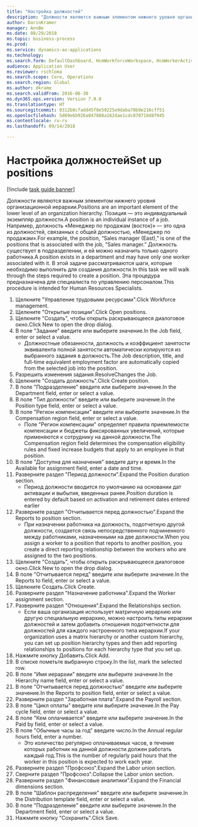 ```yaml
--- 
title: "Настройка должностей"
description: "Должности являются важным элементом нижнего уровня организационной иерархии."
author: DarinKramer
manager: AnnBe
ms.date: 08/29/2018
ms.topic: business-process
ms.prod: 
ms.service: dynamics-ax-applications
ms.technology: 
ms.search.form: DefaultDashboard, HcmWorkforceWorkspace, HcmWorkerActivityChart, HcmAllWorkersListPart, HcmPosition, HcmPositionNewPosition, HcmJobLookup, HcmPositionReportsToDialog, HcmPositionLookup, FinancialDimensionDefaultTemplatesLookup, DimensionLookup
audience: Application User
ms.reviewer: rschloma
ms.search.scope: Core, Operations
ms.search.region: Global
ms.author: dkrame
ms.search.validFrom: 2016-06-30
ms.dyn365.ops.version: Version 7.0.0
ms.translationtype: HT
ms.sourcegitcommit: 0312b8cfadd45f8e59225e9daba78b9e216cff51
ms.openlocfilehash: 5d69e6b926a047888a162dae1cdc870718d8f945
ms.contentlocale: ru-ru
ms.lasthandoff: 09/14/2018

---
```

# <a name="set-up-positions"></a><span data-ttu-id="54da1-103">Настройка должностей</span><span class="sxs-lookup"><span data-stu-id="54da1-103">Set up positions</span></span>

[!include [task guide banner](../../includes/task-guide-banner.md)]

<span data-ttu-id="54da1-104">Должности являются важным элементом нижнего уровня организационной иерархии.</span><span class="sxs-lookup"><span data-stu-id="54da1-104">Positions are an important element of the lower level of an organization hierarchy.</span></span> <span data-ttu-id="54da1-105">Позиция — это индивидуальный экземпляр должности.</span><span class="sxs-lookup"><span data-stu-id="54da1-105">A position is an individual instance of a job.</span></span> <span data-ttu-id="54da1-106">Например, должность «Менеджер по продажам (восток)» — это одна из должностей, связанных с общей должностью, «Менеджер по продажам».</span><span class="sxs-lookup"><span data-stu-id="54da1-106">For example, the position, “Sales manager (East),” is one of the positions that is associated with the job, “Sales manager.”</span></span> <span data-ttu-id="54da1-107">Должность существует в подразделении, и ей можно назначить только одного работника.</span><span class="sxs-lookup"><span data-stu-id="54da1-107">A position exists in a department and may have only one worker associated with it.</span></span> <span data-ttu-id="54da1-108">В этой задаче рассматриваются шаги, которые необходимо выполнить для создания должности.</span><span class="sxs-lookup"><span data-stu-id="54da1-108">In this task we will walk through the steps required to create a position.</span></span> <span data-ttu-id="54da1-109">Эта процедура предназначена для специалиста по управлению персоналом.</span><span class="sxs-lookup"><span data-stu-id="54da1-109">This procedure is intended for Human Resources Specialists.</span></span>

1. <span data-ttu-id="54da1-110">Щелкните "Управление трудовыми ресурсами".</span><span class="sxs-lookup"><span data-stu-id="54da1-110">Click Workforce management.</span></span>
2. <span data-ttu-id="54da1-111">Щелкните "Открытые позиции".</span><span class="sxs-lookup"><span data-stu-id="54da1-111">Click Open positions.</span></span>
3. <span data-ttu-id="54da1-112">Щелкните "Создать", чтобы открыть раскрывающееся диалоговое окно.</span><span class="sxs-lookup"><span data-stu-id="54da1-112">Click New to open the drop dialog.</span></span>
4. <span data-ttu-id="54da1-113">В поле "Задание" введите или выберите значение.</span><span class="sxs-lookup"><span data-stu-id="54da1-113">In the Job field, enter or select a value.</span></span>
    * <span data-ttu-id="54da1-114">Должностные обязанности, должность и коэффициент занятости эквивалента полной занятости автоматически копируются из выбранного задания в должность.</span><span class="sxs-lookup"><span data-stu-id="54da1-114">The Job description, title, and full-time equivalent employment factor are automatically copied from the selected job into the position.</span></span>  
5. <span data-ttu-id="54da1-115">Разрешить изменения задания.</span><span class="sxs-lookup"><span data-stu-id="54da1-115">ResolveChanges the Job.</span></span>
6. <span data-ttu-id="54da1-116">Щелкните "Создать должность".</span><span class="sxs-lookup"><span data-stu-id="54da1-116">Click Create position.</span></span>
7. <span data-ttu-id="54da1-117">В поле "Подразделение" введите или выберите значение.</span><span class="sxs-lookup"><span data-stu-id="54da1-117">In the Department field, enter or select a value.</span></span>
8. <span data-ttu-id="54da1-118">В поле "Тип должности" введите или выберите значение.</span><span class="sxs-lookup"><span data-stu-id="54da1-118">In the Position type field, enter or select a value.</span></span>
9. <span data-ttu-id="54da1-119">В поле "Регион компенсации" введите или выберите значение.</span><span class="sxs-lookup"><span data-stu-id="54da1-119">In the Compensation region field, enter or select a value.</span></span>
    * <span data-ttu-id="54da1-120">Поле "Регион компенсации" определяет правила приемлемости компенсации и бюджеты фиксированных увеличений, которые применяются к сотруднику на данной должности.</span><span class="sxs-lookup"><span data-stu-id="54da1-120">The Compensation region field determines the compensation eligibility rules and fixed increase budgets that apply to an employee in that position.</span></span>  
10. <span data-ttu-id="54da1-121">В поле "Доступна для назначения" введите дату и время.</span><span class="sxs-lookup"><span data-stu-id="54da1-121">In the Available for assignment field, enter a date and time.</span></span>
11. <span data-ttu-id="54da1-122">Разверните раздел "Период должности".</span><span class="sxs-lookup"><span data-stu-id="54da1-122">Expand the Position duration section.</span></span>
    * <span data-ttu-id="54da1-123">Период должности вводится по умолчанию на основании дат активации и выбытия, введенных ранее.</span><span class="sxs-lookup"><span data-stu-id="54da1-123">Position duration is entered by default based on activation and retirement dates entered earlier</span></span>  
12. <span data-ttu-id="54da1-124">Разверните раздел "Отчитывается перед должностью".</span><span class="sxs-lookup"><span data-stu-id="54da1-124">Expand the Reports to position section.</span></span>
    * <span data-ttu-id="54da1-125">При назначении работника на должность, подотчетную другой должности, создается связь непосредственного подчиненного между работниками, назначенными на две должности.</span><span class="sxs-lookup"><span data-stu-id="54da1-125">When you assign a worker to a position that reports to another position, you create a direct reporting relationship between the workers who are assigned to the two positions.</span></span>  
13. <span data-ttu-id="54da1-126">Щелкните "Создать", чтобы открыть раскрывающееся диалоговое окно.</span><span class="sxs-lookup"><span data-stu-id="54da1-126">Click New to open the drop dialog.</span></span>
14. <span data-ttu-id="54da1-127">В поле "Отчитывается перед" введите или выберите значение.</span><span class="sxs-lookup"><span data-stu-id="54da1-127">In the Reports to field, enter or select a value.</span></span>
15. <span data-ttu-id="54da1-128">Щелкните Создать.</span><span class="sxs-lookup"><span data-stu-id="54da1-128">Click Create.</span></span>
16. <span data-ttu-id="54da1-129">Разверните раздел "Назначение работника".</span><span class="sxs-lookup"><span data-stu-id="54da1-129">Expand the Worker assignment section.</span></span>
17. <span data-ttu-id="54da1-130">Разверните раздел "Отношения".</span><span class="sxs-lookup"><span data-stu-id="54da1-130">Expand the Relationships section.</span></span>
    * <span data-ttu-id="54da1-131">Если ваша организация использует матричную иерархию или другую специальную иерархию, можно настроить типы иерархии должностей и затем добавить отношения подотчетности для должностей для каждого настроенного типа иерархии.</span><span class="sxs-lookup"><span data-stu-id="54da1-131">If your organization uses a matrix hierarchy or another custom hierarchy, you can set up position hierarchy types and then add reporting relationships to positions for each hierarchy type that you set up.</span></span>  
18. <span data-ttu-id="54da1-132">Нажмите кнопку Добавить.</span><span class="sxs-lookup"><span data-stu-id="54da1-132">Click Add.</span></span>
19. <span data-ttu-id="54da1-133">В списке пометьте выбранную строку.</span><span class="sxs-lookup"><span data-stu-id="54da1-133">In the list, mark the selected row.</span></span>
20. <span data-ttu-id="54da1-134">В поле "Имя иерархии" введите или выберите значение.</span><span class="sxs-lookup"><span data-stu-id="54da1-134">In the Hierarchy name field, enter or select a value.</span></span>
21. <span data-ttu-id="54da1-135">В поле "Отчитывается перед должностью" введите или выберите значение.</span><span class="sxs-lookup"><span data-stu-id="54da1-135">In the Reports to position field, enter or select a value.</span></span>
22. <span data-ttu-id="54da1-136">Разверните раздел "Заработная плата".</span><span class="sxs-lookup"><span data-stu-id="54da1-136">Expand the Payroll section.</span></span>
23. <span data-ttu-id="54da1-137">В поле "Цикл оплаты" введите или выберите значение.</span><span class="sxs-lookup"><span data-stu-id="54da1-137">In the Pay cycle field, enter or select a value.</span></span>
24. <span data-ttu-id="54da1-138">В поле "Кем оплачивается" введите или выберите значение.</span><span class="sxs-lookup"><span data-stu-id="54da1-138">In the Paid by field, enter or select a value.</span></span>
25. <span data-ttu-id="54da1-139">В поле "Обычные часы за год" введите число.</span><span class="sxs-lookup"><span data-stu-id="54da1-139">In the Annual regular hours field, enter a number.</span></span>
    * <span data-ttu-id="54da1-140">Это количество регулярно оплачиваемых часов, в течение которых работник на данной должности должен работать каждый год.</span><span class="sxs-lookup"><span data-stu-id="54da1-140">This is the number of regularly paid hours that the worker in this position is expected to work each year.</span></span>  
26. <span data-ttu-id="54da1-141">Разверните раздел "Профсоюз".</span><span class="sxs-lookup"><span data-stu-id="54da1-141">Expand the Labor union section.</span></span>
27. <span data-ttu-id="54da1-142">Сверните раздел "Профсоюз".</span><span class="sxs-lookup"><span data-stu-id="54da1-142">Collapse the Labor union section.</span></span>
28. <span data-ttu-id="54da1-143">Разверните раздел "Финансовые аналитики".</span><span class="sxs-lookup"><span data-stu-id="54da1-143">Expand the Financial dimensions section.</span></span>
29. <span data-ttu-id="54da1-144">В поле "Шаблон распределения" введите или выберите значение.</span><span class="sxs-lookup"><span data-stu-id="54da1-144">In the Distribution template field, enter or select a value.</span></span>
30. <span data-ttu-id="54da1-145">В поле "Подразделение" введите или выберите значение.</span><span class="sxs-lookup"><span data-stu-id="54da1-145">In the Department field, enter or select a value.</span></span>
31. <span data-ttu-id="54da1-146">Нажмите кнопку "Сохранить".</span><span class="sxs-lookup"><span data-stu-id="54da1-146">Click Save.</span></span>


